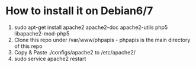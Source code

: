 # How to install it on Debian6/7

1. sudo apt-get install apache2 apache2-doc apache2-utils php5 libapache2-mod-php5  
2. Clone this repo under /var/www/phpapis - phpapis is the main directory of this repo
3. Copy & Paste ./configs/apache2 to /etc/apache2/
4. sudo service apache2 restart
